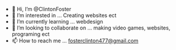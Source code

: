 - 👋 Hi, I’m @ClintonFoster
- 👀 I’m interested in ...  Creating websites ect
- 🌱 I’m currently learning ... webdesign
- 💞️ I’m looking to collaborate on ...  making video games, websites, programing ect
- 📫 How to reach me ... fosterclinton477@gmail.com

<!---
ClintonFoster/ClintonFoster is a ✨ special ✨ repository because its `README.md` (this file) appears on your GitHub profile.
You can click the Preview link to take a look at your changes.
--->
